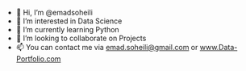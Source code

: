 - 👋 Hi, I’m @emadsoheili
- 👀 I’m interested in Data Science
- 🌱 I’m currently learning Python
- 💞️ I’m looking to collaborate on Projects
- 📫 You can contact me via emad.soheili@gmail.com or www.Data-Portfolio.com

<!---
emadsoheili/emadsoheili is a ✨ special ✨ repository because its `README.md` (this file) appears on your GitHub profile.
You can click the Preview link to take a look at your changes.
--->
